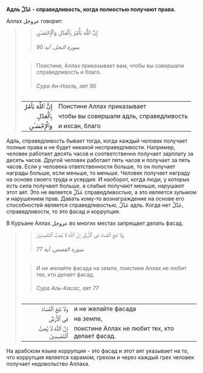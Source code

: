 **Адль عَدْلٌ - справедливость, когда полностью получают права.**

Аллах عزوجل говорит:

>> إِنَّ ٱللَّهَ يَأْمُرُ بِٱلْعَدْلِ وَٱلْإِحْسَـٰنِ
>>
>> ###### سورة النحل، آية 90
>
>> Поистине, Аллах приказывает вам, чтобы вы совершали справедливость и благо.
>>
>> ###### Сура Ан-Нахль, аят 90
>
> |                 |                   |
> | --------------: | :---------------- |
> | إِنَّ ٱللَّهَ يَأْمُرُ | Поистине Аллах приказывает |
> | بِٱلْعَدْلِ | чтобы вы совершали адль, справедливость |
> | وَٱلْإِحْسَـٰنِ | и ихсан, благо |

Адль, справедливость бывает тогда, когда каждый человек получает полные
права и не будет никакой несправедливости. Например, человек работает
десять часов и соответственно получает зарплату за десять часов. Другой
человек работает пять часов и получает за пять часов. Если у человека
ответственности больше, то он получает награды больше, если меньше, то
меньше. Человек получает награду на основе своего труда и усердия. И
наоборот, когда люди, у которых есть сила получают больше, а слабые
получают меньше, нарушают этот аят. Это не является عَدْلٌ справедливостью,
а это является зульмом и нарушением прав. Давать кому-то вознаграждение
на основе его способностей является справедливостью, عَدْلٌ адль. Когда нет
عَدْلٌ, справедливости, то это фасад и коррупция.

В Куръане Аллах عزوجل во многих местах запрещает делать фасад.
>> وَلَا تَبْغِ ٱلْفَسَادَ فِى ٱلْأَرْضِ‌ۖ إِنَّ ٱللَّهَ لَا يُحِبُّ ٱلْمُفْسِدِينَ
>>
>> ###### سورة القصص، آية 77
>
>> И не желайте фасада на земле, поистине Аллах не любит тех, кто делает фасад.
>>
>> ###### Сура Аль-Касас, аят 77
>
> |                 |                   |
> | --------------: | :---------------- |
> | وَلَا تَبْغِ ٱلْفَسَادَ | и не желайте фасада |
> | فِى ٱلْأَرْضِ‌ۖ | на земле, |
> | إِنَّ ٱللَّهَ لَا يُحِبُّ ٱلْمُفْسِدِينَ | поистине Аллах не любит тех, кто делает фасад. |

На арабском языке коррупция - это фасад и этот аят указывает на то, что
коррупция является харамом, грехом и через каждый грех человек получает
недовольство Аллаха.